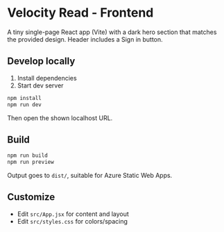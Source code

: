 # Velocity Read - Frontend

A tiny single-page React app (Vite) with a dark hero section that matches the provided design. Header includes a Sign in button.

## Develop locally

1. Install dependencies
2. Start dev server

```bash
npm install
npm run dev
```

Then open the shown localhost URL.

## Build

```bash
npm run build
npm run preview
```

Output goes to `dist/`, suitable for Azure Static Web Apps.

## Customize
- Edit `src/App.jsx` for content and layout
- Edit `src/styles.css` for colors/spacing